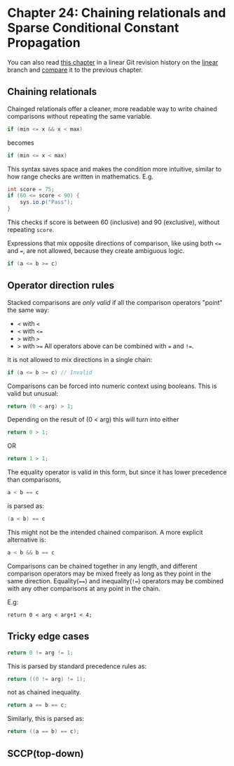 # Chapter 24: Chaining relationals and Sparse Conditional Constant Propagation

You can also read [this chapter](https://github.com/SeaOfNodes/Simple/tree/linear-chapter23) in a linear Git revision history on the [linear](https://github.com/SeaOfNodes/Simple/tree/linear) branch and [compare](https://github.com/SeaOfNodes/Simple/compare/linear-chapter22...linear-chapter23) it to the previous chapter.


## Chaining relationals

Chainged relationals offer a cleaner, more readable way to write chained
comparisons without repeating the same variable.

```java 
if (min <= x && x < max)
```

becomes

```java 
if (min <= x < max)
```

This syntax saves space and makes the condition more intuitive, similar to how
range checks are written in mathematics.  E.g.

```java 
int score = 75;
if (60 <= score < 90) {
    sys.io.p("Pass");
}
```
This checks if score is between 60 (inclusive) and 90 (exclusive), without repeating `score`.

Expressions that mix opposite directions of comparison, like using both 
`<=` and `=`, are not allowed, because they create ambiguous logic.

```java
if (a <= b >= c)
```


## Operator direction rules
Stacked comparisons are *only valid* if all the comparison operators
"point" the same way:
- `<` with `<`
- `<` with `<=`
- `>` with `>`
- `>` with `>=`
All operators above can be combined with `=` and `!=`.

It is not allowed to mix directions in a single chain:
```java 
if (a <= b >= c) // Invalid
```

Comparisons can be forced into numeric context using booleans.
This is valid but unusual:
```java
return (0 < arg) > 1;
```
Depending on the result of (0 < arg) this will turn into either
```java
return 0 > 1;
```
OR
```java
return 1 > 1;
```
The equality operator is valid in this form, but since it has lower precedence than comparisons,
```java 
a < b == c
```
is parsed as:
```java
(a < b) == c
```
This might not be the intended chained comparison.
A more explicit alternative is: 
```java 
a < b && b == c
```
Comparisons can be chained together in any length, and different comparison operators may be 
mixed freely as long as they point in the same direction.
Equality(`==`) and inequality(`!=`) operators may be combined with any other comparisons at any point in the chain.

E.g:
```
return 0 < arg < arg+1 < 4;
```

## Tricky edge cases
```java 
return 0 != arg != 1;
```

This is parsed by standard precedence rules as:
```java
return ((0 != arg) != 1);
```
not as chained inequality.

```java
return a == b == c;
```
Similarly, this is parsed as:
```java
return ((a == b) == c);
```

## SCCP(top-down)